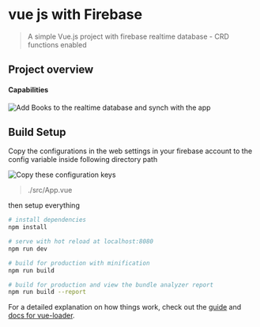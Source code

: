 
# vue js with Firebase

> A simple Vue.js project with firebase realtime database - CRD functions enabled

## Project overview
#### Capabilities

![Add Books to the realtime database and synch with the app](https://photos.app.goo.gl/LG73JO4Y0dbHIAaF2)

## Build Setup

Copy the configurations in the web settings in your firebase account to the config variable inside following directory path

![Copy these configuration keys](https://photos.app.goo.gl/RmL4ZotHFKDrTYb93)

> ./src/App.vue

then setup everything
``` bash
# install dependencies
npm install

# serve with hot reload at localhost:8080
npm run dev

# build for production with minification
npm run build

# build for production and view the bundle analyzer report
npm run build --report
```


For a detailed explanation on how things work, check out the [guide](http://vuejs-templates.github.io/webpack/) and [docs for vue-loader](http://vuejs.github.io/vue-loader).
